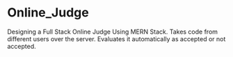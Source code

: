 # Online_Judge
Designing a Full Stack Online Judge Using MERN Stack. Takes code from different users over the server. Evaluates it automatically as accepted or not accepted.
